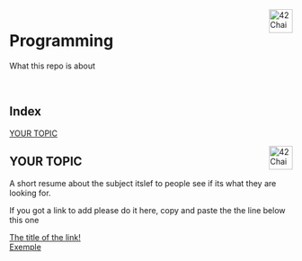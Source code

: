 <img src="https://cdn.discordapp.com/attachments/907996802580611102/916682965419958282/42chain-icon_copy.png?width=400&height=400" alt="42Chain Logo" width="42px" height="42px" align="right"/>
<h1>Programming</h1>

<p> What this repo is about</p>
<br>
<h2> Index </h2>
<p><a href="#YOUR TOPIC">
  YOUR TOPIC
  </a></p>

<img src="https://cdn.discordapp.com/attachments/907996802580611102/916682965419958282/42chain-icon_copy.png?width=400&height=400" alt="42Chain Logo" width="42px" height="42px" align="right"/>
<h2 id="YOUR TOPIC">YOUR TOPIC</h2>
<p> A short resume about the subject itslef to people see if its what they are looking for.</p>
<p> If you got a link to add please do it here, copy and paste the the line below this one </p>
<a href="URL" target="_blank">The title of the link!</a> 
<br>
<a href="https://github.com/benmaia/42chain_learning_resources" target="_blank">Exemple</a>
<!-- Don't forget the <br> between links!!!! -->



<!-- <img src="https://cdn.discordapp.com/attachments/907996802580611102/916682965419958282/42chain-icon_copy.png?width=400&height=400" alt="42Chain Logo" width="42px" height="42px" align="right"/>
<h2 id="YOUR TOPIC">YOUR TOPIC</h2>
<p> A short resume about the subject itslef to people see if its what they are looking for.</p>
<p> If you got a link to add please do it here, copy and paste the the line "<a ... </a> </p>
<a href="URL" target="_blank">The title of the link!</a> 
<br>
<a href="https://github.com/benmaia/42chain_learning_resources" target="_blank">Exemple</a>
DONT'T FORGET THE <BR> BETWEEN LINKS!!!!-->

